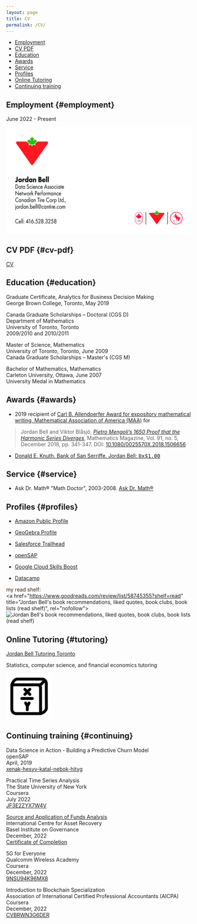 ```yaml
---
layout: page
title: CV
permalink: /CV/
---
```


- [Employment](#employment)
- [CV PDF](#cv-pdf)
- [Education](#education)
- [Awards](#awards)
- [Service](#service)
- [Profiles](#profiles)
- [Online Tutoring](#tutoring)
- [Continuing training](#continuing)

## Employment {#employment}

June 2022 - Present

![Data Science Associate, Network Performance, Canadian Tire Corp](/assets/images/J_Bell.png)

## CV PDF {#cv-pdf}

[CV](/LaTeX/CV/cv_bell.pdf)

## Education {#education}

Graduate Certificate, Analytics for Business Decision Making  
George Brown College, Toronto, May 2019

Canada Graduate Scholarships – Doctoral (CGS D)  
Department of Mathematics  
University of Toronto, Toronto  
2009/2010 and 2010/2011

Master of Science, Mathematics  
University of Toronto, Toronto, June 2009  
Canada Graduate Scholarships – Master's (CGS M)

Bachelor of Mathematics, Mathematics  
Carleton University, Ottawa, June 2007  
University Medal in Mathematics


## Awards {#awards}

- 2019 recipient of [Carl B. Allendoerfer Award for expository mathematical writing, Mathematical Association of America (MAA)](https://www.maa.org/programs-and-communities/member-communities/maa-awards/writing-awards/carl-b-allendoerfer-awards) for
> Jordan Bell and Viktor Blåsjö, [*Pietro Mengoli’s 1650 Proof that the Harmonic Series Diverges*](https://doi.org/10.1080/0025570X.2018.1506656), Mathematics Magazine, Vol. 91, no. 5, December 2018, pp. 341-347. DOI: [10.1080/0025570X.2018.1506656](https://doi.org/10.1080/0025570X.2018.1506656)

- [Donald E. Knuth. Bank of San Serriffe. Jordan Bell: <tt>0x$1.00</tt>](https://www-cs-faculty.stanford.edu/~knuth/boss.html)

## Service {#service}

- Ask Dr. Math® "Math Doctor", 2003-2008. [Ask Dr. Math®](https://www.nctm.org/archives/dr.math/index.htm)

## Profiles {#profiles}

- [Amazon Public Profile](https://www.amazon.com/gp/profile/amzn1.account.AHBGB7NGF3DGOUKGRF67J2GIKZXQ)

- [GeoGebra Profile](https://www.geogebra.org/u/jordanbell2357)

- [Salesforce Trailhead](https://trailblazer.me/id/jordanbell2357)

- [openSAP](https://open.sap.com/verify/xenak-hesyv-katal-nebok-hityg)

- [Google Cloud Skills Boost](https://www.cloudskillsboost.google/public_profiles/c4354b0e-6e16-46ec-be5b-64b7b49e9611)

- [Datacamp](https://app.datacamp.com/profile/jordanbell2357)

<span style="color: #382110">my read shelf:</span><br/><a href="https://www.goodreads.com/review/list/58745355?shelf=read" title="Jordan Bell's book recommendations, liked quotes, book clubs, book lists (read shelf)", rel="nofollow"><img border="0" alt="Jordan Bell's book recommendations, liked quotes, book clubs, book lists (read shelf)" src="https://s.gr-assets.com/images/badge/badge1.jpg"></a>

## Online Tutoring {#tutoring}

[Jordan Bell Tutoring Toronto](/tutoring)

Statistics, computer science, and financial economics tutoring

![Jordan Bell Tutoring Toronto](/assets/images/logo.png)

## Continuing training {#continuing}

Data Science in Action - Building a Predictive Churn Model  
openSAP  
April, 2019  
[xenak-hesyv-katal-nebok-hityg](https://open.sap.com/verify/xenak-hesyv-katal-nebok-hityg)

Practical Time Series Analysis  
The State University of New York  
Coursera  
July 2022  
[JF3E2ZYX7W4V](https://www.coursera.org/account/accomplishments/certificate/JF3E2ZYX7W4V)

[Source and Application of Funds Analysis](https://learn.baselgovernance.org/course/view.php?id=17)  
International Centre for Asset Recovery  
Basel Institute on Governance  
December, 2022  
[Certificate of Completion](/assets/pdfs/aJImmI2u8i.pdf)

5G for Everyone  
Qualcomm Wireless Academy  
Coursera  
December, 2022  
[9NSU94K96MX8](https://coursera.org/share/3b05463ac1389f8b05f3ed576508ae37)

Introduction to Blockchain Specialization  
Association of International Certified Professional Accountants (AICPA)  
Coursera  
December, 2022  
[CVBRWN3G6DER](https://coursera.org/verify/specialization/CVBRWN3G6DER)
